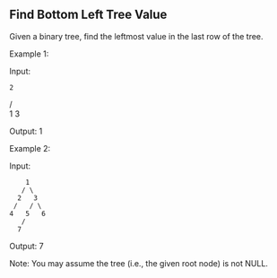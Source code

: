 

Find Bottom Left Tree Value 
---


Given a binary tree, find the leftmost value in the last row of the tree. 


Example 1:

Input:

    2
   / \
  1   3

Output:
1



  Example 2: 

Input:

        1
       / \
      2   3
     /   / \
    4   5   6
       /
      7

Output:
7



Note:
You may assume the tree (i.e., the given root node) is not NULL.


